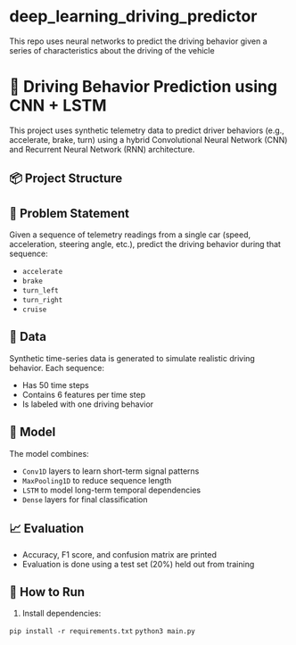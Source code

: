 # deep_learning_driving_predictor
This repo uses neural networks to predict the driving behavior given a series of characteristics about the driving of the vehicle

# 🚗 Driving Behavior Prediction using CNN + LSTM

This project uses synthetic telemetry data to predict driver behaviors (e.g., accelerate, brake, turn) using a hybrid Convolutional Neural Network (CNN) and Recurrent Neural Network (RNN) architecture.

## 📦 Project Structure

## 🧠 Problem Statement

Given a sequence of telemetry readings from a single car (speed, acceleration, steering angle, etc.), predict the driving behavior during that sequence:

- `accelerate`
- `brake`
- `turn_left`
- `turn_right`
- `cruise`

## 🧪 Data

Synthetic time-series data is generated to simulate realistic driving behavior. Each sequence:
- Has 50 time steps
- Contains 6 features per time step
- Is labeled with one driving behavior

## 🧠 Model

The model combines:
- `Conv1D` layers to learn short-term signal patterns
- `MaxPooling1D` to reduce sequence length
- `LSTM` to model long-term temporal dependencies
- `Dense` layers for final classification

## 📈 Evaluation

- Accuracy, F1 score, and confusion matrix are printed
- Evaluation is done using a test set (20%) held out from training

## 🚀 How to Run

1. Install dependencies:

`pip install -r requirements.txt`
`python3 main.py`